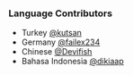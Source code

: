 ### Language Contributors

- Turkey [@kutsan](https://github.com/kutsan)
- Germany [@failex234](https://github.com/failex234)
- Chinese [@Devifish](https://github.com/Devifish)
- Bahasa Indonesia [@dikiaap](https://github.com/dikiaap)
